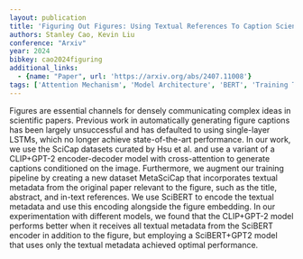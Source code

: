 ```yaml
---
layout: publication
title: 'Figuring Out Figures: Using Textual References To Caption Scientific Figures'
authors: Stanley Cao, Kevin Liu
conference: "Arxiv"
year: 2024
bibkey: cao2024figuring
additional_links:
  - {name: "Paper", url: 'https://arxiv.org/abs/2407.11008'}
tags: ['Attention Mechanism', 'Model Architecture', 'BERT', 'Training Techniques', 'GPT']
---
```

Figures are essential channels for densely communicating complex ideas in
scientific papers. Previous work in automatically generating figure captions
has been largely unsuccessful and has defaulted to using single-layer LSTMs,
which no longer achieve state-of-the-art performance. In our work, we use the
SciCap datasets curated by Hsu et al. and use a variant of a CLIP+GPT-2
encoder-decoder model with cross-attention to generate captions conditioned on
the image. Furthermore, we augment our training pipeline by creating a new
dataset MetaSciCap that incorporates textual metadata from the original paper
relevant to the figure, such as the title, abstract, and in-text references. We
use SciBERT to encode the textual metadata and use this encoding alongside the
figure embedding. In our experimentation with different models, we found that
the CLIP+GPT-2 model performs better when it receives all textual metadata from
the SciBERT encoder in addition to the figure, but employing a SciBERT+GPT2
model that uses only the textual metadata achieved optimal performance.
